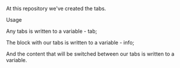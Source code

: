 At this repository we've created the tabs.

Usage

Any tabs is written to a variable - tab;

The block with our tabs is written to a variable - info;

And the content that will be switched between our tabs is written to a variable.
